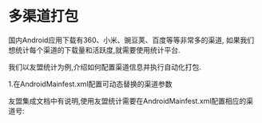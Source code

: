 # 多渠道打包

国内Android应用下载有360、小米、豌豆荚、百度等等非常多的渠道, 如果我们想统计每个渠道的下载量和活跃度,就需要使用统计平台.

我们以友盟统计为例,介绍如何配置渠道信息并执行自动化打包.

1.在AndroidMainfest.xml配置可动态替换的渠道参数

友盟集成文档中有说明,使用友盟统计需要在AndroidMainfest.xml配置相应的渠道号:

